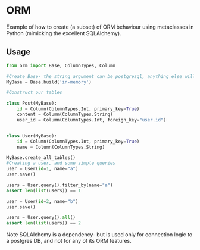 # ORM

Example of how to create (a subset) of ORM behaviour using metaclasses in Python 
(mimicking the excellent SQLAlchemy).

## Usage

```python
from orm import Base, ColumnTypes, Column

#Create Base- the string argument can be postgresql, anything else will default to a basic in memory db
MyBase = Base.build('in-memory')

#Construct our tables

class Post(MyBase):
    id = Column(ColumnTypes.Int, primary_key=True)
    content = Column(ColumnTypes.String)
    user_id = Column(ColumnTypes.Int, foreign_key="user.id")


class User(MyBase):
    id = Column(ColumnTypes.Int, primary_key=True)
    name = Column(ColumnTypes.String)

MyBase.create_all_tables()
#Creating a user, and some simple queries
user = User(id=1, name="a")
user.save()

users = User.query().filter_by(name="a")
assert len(list(users)) == 1

user = User(id=2, name="b")
user.save()

users = User.query().all()
assert len(list(users)) == 2
```

Note SQLAlchemy is a dependency- but is used only for connection logic to 
a postgres DB, and not for any of its ORM features. 